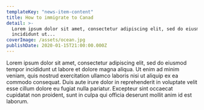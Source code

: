 ```yaml
---
templateKey: "news-item-content"
title: How to immigrate to Canad
detail: >-
  Lorem ipsum dolor sit amet, consectetur adipiscing elit, sed do eiusmod tempor
  incididunt ut...
coverImage: /assets/ocean.jpg
publishDate: 2020-01-15T21:00:00.000Z
---
```

Lorem ipsum dolor sit amet, consectetur adipiscing elit, sed do eiusmod tempor incididunt ut labore et dolore magna aliqua. Ut enim ad minim veniam, quis nostrud exercitation ullamco laboris nisi ut aliquip ex ea commodo consequat. Duis aute irure dolor in reprehenderit in voluptate velit esse cillum dolore eu fugiat nulla pariatur. Excepteur sint occaecat cupidatat non proident, sunt in culpa qui officia deserunt mollit anim id est laborum.
